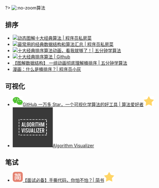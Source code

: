 ?> ![](https://notes.abelsu7.top/_media/algo.svg ':no-zoom')算法

## 排序

* [![](https://notes.abelsu7.top/_media/star.svg)动态图解十大经典算法 | 程序员私房菜](https://mp.weixin.qq.com/s/8HMVF-hrtRmJLD7kmPV1Hw)
* [![](https://notes.abelsu7.top/_media/star.svg)最常用的经典数据结构和算法汇总 | 程序员私房菜](https://mp.weixin.qq.com/s/WIAVIlh1yIEUcbgoHtRsxw)
* [![](https://notes.abelsu7.top/_media/star.svg)十大经典排序算法动画，看我就够了！| 五分钟学算法](https://mp.weixin.qq.com/s/A55a-V8k7JH28nJowmP4Bg)
* [![](https://notes.abelsu7.top/_media/star.svg)十大经典排序算法 | Github](https://github.com/hustcc/JS-Sorting-Algorithm)
* [【图解数据结构】 一组动画彻底理解桶排序 | 五分钟学算法](https://mp.weixin.qq.com/s/pSSQXRJFnePYNgB4QpysgA)
* [漫画：什么是桶排序？| 程序员小灰](https://mp.weixin.qq.com/s/qrboxA5SwN7AbAcpZ_dpNQ)

## 可视化

* [![](logo/wechat.svg)GitHub 一万多 Star，一个可视化学算法的好工具 | 算法爱好者![](logo/star.svg)](https://mp.weixin.qq.com/s/-FiEnzjrSQBuAYWkZjZaZg)
* [![](logo/av.png ':size=16')Algorithm Visualizer](http://algorithm-visualizer.org  )

## 笔试

* [![](logo/jianshu.svg)【面试必备】手撕代码，你怕不怕？| 简书![](logo/star.svg)](https://www.jianshu.com/p/3f0cd7af370d)
